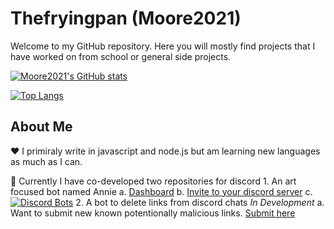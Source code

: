 # Thefryingpan (Moore2021)

Welcome to my GitHub repository. Here you will mostly find projects that I have worked on from school or general side projects.

[![Moore2021's GitHub stats](https://github-readme-stats.vercel.app/api?username=Moore2021&show_icons=true&layout=compact&theme=dark)](https://github.com/stuyy)

[![Top Langs](https://github-readme-stats.vercel.app/api/top-langs/?username=Moore2021&exclude_repo=Mooreaj2021&theme=dark)](https://github.com/stuyy)


## About Me
  
  ❤️ I primiraly write in javascript and node.js but am learning new languages as much as I can.

  💬 Currently I have co-developed two repositories for discord
    1. An art focused bot named Annie
      a. [Dashboard](https://www.annie.gg)
      b. [Invite to your discord server](https://discord.com/oauth2/authorize?client_id=501461775821176832&permissions=268823638&scope=bot)
      c. [![Discord Bots](https://top.gg/api/widget/501461775821176832.svg)](https://top.gg/bot/501461775821176832)
    2. A bot to delete links from discord chats *In Development*
      a. Want to submit new known potentionally malicious links. [Submit here](https://github.com/hugonun/delink-bot/issues/4)
